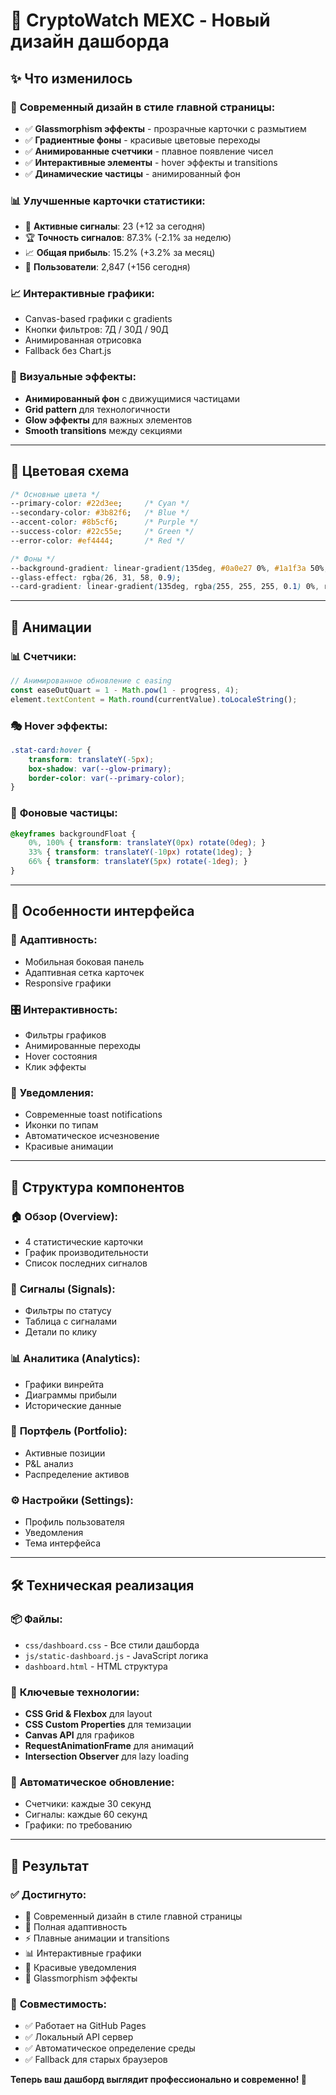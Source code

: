 # 🎨 CryptoWatch MEXC - Новый дизайн дашборда

## ✨ **Что изменилось**

### 🌟 **Современный дизайн в стиле главной страницы:**
- ✅ **Glassmorphism эффекты** - прозрачные карточки с размытием
- ✅ **Градиентные фоны** - красивые цветовые переходы
- ✅ **Анимированные счетчики** - плавное появление чисел
- ✅ **Интерактивные элементы** - hover эффекты и transitions
- ✅ **Динамические частицы** - анимированный фон

### 📊 **Улучшенные карточки статистики:**
- 🎯 **Активные сигналы**: 23 (+12 за сегодня)
- 🏆 **Точность сигналов**: 87.3% (-2.1% за неделю)  
- 📈 **Общая прибыль**: 15.2% (+3.2% за месяц)
- 👥 **Пользователи**: 2,847 (+156 сегодня)

### 📈 **Интерактивные графики:**
- Canvas-based графики с gradients
- Кнопки фильтров: 7Д / 30Д / 90Д
- Анимированная отрисовка
- Fallback без Chart.js

### 🎪 **Визуальные эффекты:**
- **Анимированный фон** с движущимися частицами
- **Grid pattern** для технологичности
- **Glow эффекты** для важных элементов
- **Smooth transitions** между секциями

---

## 🎨 **Цветовая схема**

```css
/* Основные цвета */
--primary-color: #22d3ee;     /* Cyan */
--secondary-color: #3b82f6;   /* Blue */
--accent-color: #8b5cf6;      /* Purple */
--success-color: #22c55e;     /* Green */
--error-color: #ef4444;       /* Red */

/* Фоны */
--background-gradient: linear-gradient(135deg, #0a0e27 0%, #1a1f3a 50%, #0f172a 100%);
--glass-effect: rgba(26, 31, 58, 0.9);
--card-gradient: linear-gradient(135deg, rgba(255, 255, 255, 0.1) 0%, rgba(255, 255, 255, 0.05) 100%);
```

---

## 🚀 **Анимации**

### 📊 **Счетчики:**
```javascript
// Анимированное обновление с easing
const easeOutQuart = 1 - Math.pow(1 - progress, 4);
element.textContent = Math.round(currentValue).toLocaleString();
```

### 🎭 **Hover эффекты:**
```css
.stat-card:hover {
    transform: translateY(-5px);
    box-shadow: var(--glow-primary);
    border-color: var(--primary-color);
}
```

### 🌊 **Фоновые частицы:**
```css
@keyframes backgroundFloat {
    0%, 100% { transform: translateY(0px) rotate(0deg); }
    33% { transform: translateY(-10px) rotate(1deg); }
    66% { transform: translateY(5px) rotate(-1deg); }
}
```

---

## 🎯 **Особенности интерфейса**

### 📱 **Адаптивность:**
- Мобильная боковая панель
- Адаптивная сетка карточек
- Responsive графики

### 🎛️ **Интерактивность:**
- Фильтры графиков
- Анимированные переходы
- Hover состояния
- Клик эффекты

### 🔔 **Уведомления:**
- Современные toast notifications
- Иконки по типам
- Автоматическое исчезновение
- Красивые анимации

---

## 🎨 **Структура компонентов**

### 🏠 **Обзор (Overview):**
- 4 статистические карточки
- График производительности
- Список последних сигналов

### 📡 **Сигналы (Signals):**
- Фильтры по статусу
- Таблица с сигналами
- Детали по клику

### 📊 **Аналитика (Analytics):**
- Графики винрейта
- Диаграммы прибыли
- Исторические данные

### 💼 **Портфель (Portfolio):**
- Активные позиции
- P&L анализ
- Распределение активов

### ⚙️ **Настройки (Settings):**
- Профиль пользователя
- Уведомления
- Тема интерфейса

---

## 🛠️ **Техническая реализация**

### 📦 **Файлы:**
- `css/dashboard.css` - Все стили дашборда
- `js/static-dashboard.js` - JavaScript логика
- `dashboard.html` - HTML структура

### 🎯 **Ключевые технологии:**
- **CSS Grid & Flexbox** для layout
- **CSS Custom Properties** для темизации
- **Canvas API** для графиков
- **RequestAnimationFrame** для анимаций
- **Intersection Observer** для lazy loading

### 🔄 **Автоматическое обновление:**
- Счетчики: каждые 30 секунд
- Сигналы: каждые 60 секунд  
- Графики: по требованию

---

## 🎉 **Результат**

### ✅ **Достигнуто:**
- 🎨 Современный дизайн в стиле главной страницы
- 📱 Полная адаптивность
- ⚡ Плавные анимации и transitions
- 📊 Интерактивные графики
- 🔔 Красивые уведомления
- 🌟 Glassmorphism эффекты

### 🚀 **Совместимость:**
- ✅ Работает на GitHub Pages
- ✅ Локальный API сервер
- ✅ Автоматическое определение среды
- ✅ Fallback для старых браузеров

**Теперь ваш дашборд выглядит профессионально и современно! 🎯**
